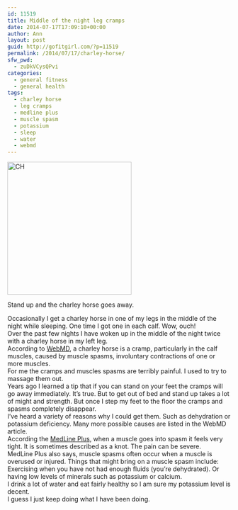 ```yaml
---
id: 11519
title: Middle of the night leg cramps
date: 2014-07-17T17:09:10+00:00
author: Ann
layout: post
guid: http://gofitgirl.com/?p=11519
permalink: /2014/07/17/charley-horse/
sfw_pwd:
  - zuDkVCysQPvi
categories:
  - general fitness
  - general health
tags:
  - charley horse
  - leg cramps
  - medline plus
  - muscle spasm
  - potassium
  - sleep
  - water
  - webmd
---
```

<div id="attachment_12153" style="width: 290px" class="wp-caption alignleft">
  <a href="http://gofitgirl.com/2014/07/charley-horse/photo-201/" rel="attachment wp-att-12153"><img class="size-medium wp-image-12153" src="http://gofitgirl.com/wp-content/uploads/2014/07/photo-201-e1405610470303-280x300.jpg" alt="CH" width="280" height="300" /></a>
  
  <p class="wp-caption-text">
    Stand up and the charley horse goes away.
  </p>
</div>

  
Occasionally I get a charley horse in one of my legs in the middle of the night while sleeping. One time I got one in each calf. Wow, ouch!  
Over the past few nights I have woken up in the middle of the night twice with a charley horse in my left leg.  
According to [WebMD](http://www.webmd.com/pain-management/muscle-spasms-cramps-charley-horse), a charley horse is a cramp, particularly in the calf muscles, caused by muscle spasms, involuntary contractions of one or more muscles.  
For me the cramps and muscles spasms are terribly painful. I used to try to massage them out.  
Years ago I learned a tip that if you can stand on your feet the cramps will go away immediately. It&#8217;s true. But to get out of bed and stand up takes a lot of might and strength. But once I step my feet to the floor the cramps and spasms completely disappear.  
I&#8217;ve heard a variety of reasons why I could get them. Such as dehydration or potassium deficiency. Many more possible causes are listed in the WebMD article.  
According the [MedLine Plus](http://www.nlm.nih.gov/medlineplus/ency/article/002066.htm), when a muscle goes into spasm it feels very tight. It is sometimes described as a knot. The pain can be severe.  
MedLine Plus also says, muscle spasms often occur when a muscle is overused or injured. Things that might bring on a muscle spasm include: Exercising when you have not had enough fluids (you&#8217;re dehydrated). Or having low levels of minerals such as potassium or calcium.  
I drink a lot of water and eat fairly healthy so I am sure my potassium level is decent.  
I guess I just keep doing what I have been doing.